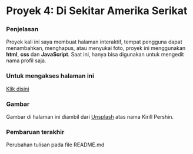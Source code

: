 # Proyek 4: Di Sekitar Amerika Serikat

### Penjelasan
Proyek kali ini saya membuat halaman interaktif, tempat pengguna dapat menambahkan, menghapus, atau menyukai foto, proyek ini menggunakan **html**, **css** dan **JavaScript**. Saat ini, hanya bisa digunakan untuk mengedit nama profil saja.

### Untuk mengakses halaman ini
[Klik disini](https://munandz.github.io/)

### Gambar
Gambar di halaman ini diambil dari [Unsplash](https://unsplash.com) atas nama Kirill Pershin.

### Pembaruan terakhir
Perubahan tulisan pada file README.md